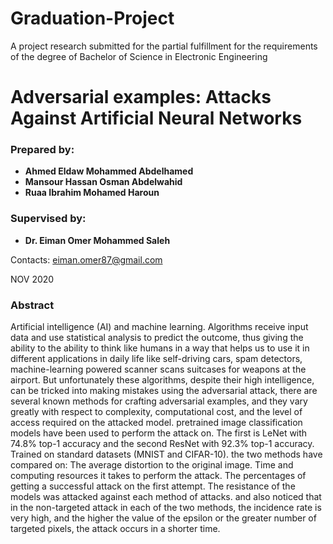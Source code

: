 # Graduation-Project

A project research submitted for the partial fulfillment for the requirements of the degree of Bachelor of Science in Electronic Engineering

# Adversarial examples: Attacks Against Artificial Neural Networks

### Prepared by: 
* **Ahmed Eldaw Mohammed Abdelhamed**
* **Mansour Hassan Osman Abdelwahid**
* **Ruaa Ibrahim Mohamed Haroun**

### Supervised by: 

* **Dr. Eiman Omer Mohammed Saleh**

Contacts: eiman.omer87@gmail.com


NOV 2020



### Abstract

Artificial intelligence (AI) and machine learning. Algorithms receive input data and use statistical analysis to predict the outcome, thus giving the ability to the ability to think like humans in a way that helps us to use it in different applications in daily life like self-driving cars, spam detectors, machine-learning powered scanner scans suitcases for weapons at the airport. But unfortunately these algorithms, despite their high intelligence, can be tricked into making mistakes using the adversarial attack, there are several known methods for crafting adversarial examples, and they vary greatly with respect to complexity, computational cost, and the level of access required on the attacked model. pretrained image classification models have been used to perform the attack on. The first is LeNet with 74.8% top-1 accuracy and the second ResNet with 92.3% top-1 accuracy. Trained on standard datasets (MNIST and CIFAR-10). the two methods have compared on: The average distortion to the original image. Time and computing resources it takes to perform the attack. The percentages of getting a successful attack on the first attempt. The resistance of the models was attacked against each method of attacks. and also noticed that in the non-targeted attack in each of the two methods, the incidence rate is very high, and the higher the value of the epsilon or the greater number of targeted pixels, the attack occurs in a shorter time.

